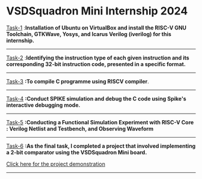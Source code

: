 # **VSDSquadron Mini Internship 2024**    
 


<a href="https://github.com/KeerthiPatil/VSDSQUADRON_MINI_INTERNSHIP/blob/521f141724596c3a0b9e766b10dd59874f90fe80/TASK-1.md">Task-1</a> 
:**Installation of Ubuntu on VirtualBox and install the RISC-V GNU Toolchain, GTKWave, Yosys, and Icarus Verilog (iverilog) for this internship.**  

<hr>

<a href="https://github.com/KeerthiPatil/VSDSQUADRON_MINI_INTERNSHIP/blob/40679a97b09bacd517e1d2e32b1cc0f32c3e63c4/TASK-2.md">Task-2</a>
:**Identifying the instruction type of each given instruction and its corresponding 32-bit instruction code, presented in a specific format.**
<hr>  

<a href="https://github.com/KeerthiPatil/VSDSQUADRON_MINI_INTERNSHIP/blob/e541708335b8ba1aa7e9ccaf0f2d2e5720d6eb25/TASK-3.md">Task-3</a>
**:To compile C programme using RISCV compiler**.
<hr>  

<a href="https://github.com/KeerthiPatil/VSDSQUADRON_MINI_INTERNSHIP/blob/013d3afb9cf6bb129c51351145294a6a20d56b6d/TASK-4.md">Task-4</a>
**:Conduct SPIKE simulation and debug the C code using Spike's interactive debugging mode.**  
<hr>  

<a href="TASK-5.md">Task-5</a> **:Conducting a Functional Simulation Experiment with RISC-V Core : Verilog Netlist and Testbench, and Observing Waveform**
<hr>     

<a href="https://github.com/KeerthiPatil/VSDSQUADRON_MINI_INTERNSHIP/blob/969add0dd9c9431881567f18c6bd7d800c6be00f/TASK-6.md">Task-6</a> **:As the final task, I completed a project that involved implementing a 2-bit comparator using the VSDSquadron Mini board.**  

[Click here for the project demonstration](https://drive.google.com/file/d/1uu4_C-AHJTMlxc4lfiAnMeSggdemhc8h/view?usp=drive_link)   

<hr>
